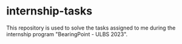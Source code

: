 # internship-tasks
This repository is used to solve the tasks assigned to me during the internship program "BearingPoint - ULBS 2023". 
